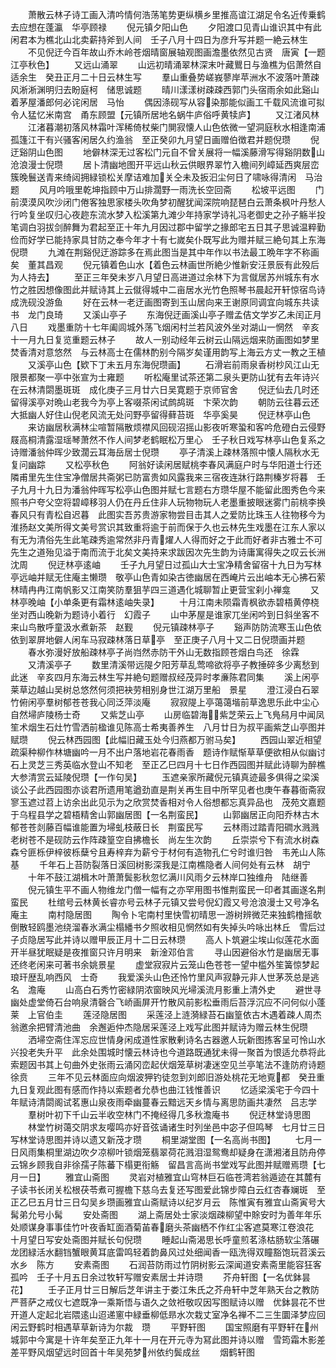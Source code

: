 <!-- { "loadSidebar": true } -->
　　萧散云林子诗工画入清吟情何浩荡笔势更纵横乡里推高谊江湖足令名近传乗鹤去应想在蓬瀛　华亭顾禄
　　倪元镇夕阳山色
　　夕阳渡口见青山谁识其中有此闲君本为樵北山北卖薪持斧到人间　壬子八月十四日为彦升写并题一絶云林生
　　不见倪迂今百年故山乔木岭苍烟晴窗展轴观图画澹墨依然见古贤　唐寅【一题江亭秋色】
　　又远山涌翠
　　山远初晴涌翠林深末叶藏鸎日与渔樵为侣萧然自适余生　癸丑正月二十日云林生写
　　羣山重叠势嵯峩蓼岸苹洲水不波落叶萧疎风淅淅渊明归去盼庭柯　储思诚题
　　晴川漾漾树疎疎西郭门头宿雨余如此谿山着茅屋潘郎何必诧闲居　马怡
　　偶因涤砚写从容染那能似画工千载风流谁可拟令人猛忆米南宫　甬东顾盟【元镇所居地名蜗牛庐俗呼黄犊庐】
　　又江渚风林
　　江渚暮潮初落风林霜叶浑稀倚杖柴门閴寂懐人山色依微一望洞庭秋水相逢南浦孤篷江干有兴骚客闲居久约渔翁　至正癸卯九月望日画赠伯徴君并题倪瓒
　　倪迂谿阴山色图
　　地僻林深无过客松门元自不曾关展将一幅溪藤滑写得谿阴数山　沧浪漫士倪瓒
　　居卜清幽地图开平远山秋云供眼界翠竹入檐间列嶂延西爽层峦簇晚鬟送青来绮闼拥緑锁松关摩诘难加关仝未及扳汩尘何日了啸咏得清闲　马治题
　　风月吟哦里乾坤指顾中万山排濶野一雨洗长空回斋
　　松坡平远图
　　门前漠漠风吹沙闭门倦客独思家楼头吹角梦初醒犹闻深院响琵琶白云萧条枫叶丹愁人行吟复坐叹归心夜趂东流水梦入松溪第九滩少年持家学诗礼冯老御史之孙子觞半投笔调白羽拔剑醉舞为君起至正十年九月因过郡中留学之掾郎宅五日其子思诚温粹勤俭而好学已能持家具甘防之奉今年才十有七嵗矣仆既写此为赠并赋三絶句其上东海倪瓒
　　九滩在荆谿倪迂游踪多在焉此图当是其中年作以书法最工晩年字不称画矣　董其昌观
　　倪元镇着色山水【着色云林画世所絶少惟新安汪景辰有此殁后为人持去】
　　至正三年癸未岁八月望日高进道过余林下为言僦居苏州城东有水竹之胜因想像图此并赋诗其上云僦得城中二亩居水光竹色照琴书晨起开轩惊宿鸟诗成洗砚没游鱼
　　好在云林一老迂画图寄到玉山居向来王谢原同调宜向城东共读书　龙门良琦
　　又溪山亭子
　　东海倪迂画溪山亭子赠孟佶文学岁乙未闰正月八日
　　戏墨重防十七年阖闾城外荡飞烟闲村兰若风波外坐对湖山一惘然　辛亥十一月九日复览重题云林子
　　故人一别动经年云树云山隔远烟来防画图如梦里焚香清对意悠然　与云林高士在儒林酌别今隔岁矣谨用韵写上海云方丈一教之王植
　　又溪亭山色【欵下丁未五月东海倪瓒画】
　　石滑岩前雨泉香树杪风江山无限景都聚一亭中张宣为士雍题
　　听松庵里试茶还第二泉头更防山犹有去年诗兴在云林清閟墨斑斑　成化庚子三月廿六日吴寛题于京师官舍
　　倪迂仙去几时还留得溪亭对晩山老我今为亭上客啜茶闲试鹧鸪斑　卞荣次韵
　　朝防云往暮云还大抵幽人好住山倪老风流无处问野亭留得藓苔斑　华亭奚昊
　　倪迂林亭山色
　　来访幽居秋满林尘喧暂隔散烦襟风回砚沼摇山影夜听寒蛩和客吟危磴白云侵野屐高桐清露湿瑶琴萧然不作人间梦老鹤眠松万里心　壬子秋日戏写林亭山色复系之诗赠潘翁仲晖少致濶云耳海岳居士倪瓒
　　亭子清溪上疎林落照中懐人隔秋水无复问幽踪
　　又松亭秋色
　　阿翁好读闲居赋桃李春风满庭户时与华阳道士行还隣甫里先生住宝净僧居共斋粥已防富贵如风露我来三宿夜连牀行路荆榛岁将暮　壬子九月十九日为潘翁仲晖写松亭山色图并赋七言题右方瓒华屋不能留此图秀色今来照书户夸父空将碧嶂移羽人仍在丹丘住非人玩物物玩人老墨重披眼迷雾门前桃李换春风只有青松自迟暮　此图实吾苏贵游家物尝目击其人之爱防比珠玉人往物移今为淮扬赵文美所得文美号赏识其致重将逾于前而保于久也云林先生戏墨在江东人家以有无为清俗先生此笔疎秀逾常然非丹青燿人人得而好之于此而好者非古雅士不可先生之道殆见溢于南而流于北矣文美持来求跋因次先生韵为诗庸寓得失之叹云长洲沈周
　　倪迂林亭逺岫
　　壬子九月望日过孤山大士宝净精舍留宿十九日为写林亭远岫并赋无住庵主懒瓒　敬亭山色青如染古徳幽居在西崦片云出岫本无心拂石萦林晴冉冉江南帆影又江南笑防羣狙芋四三道遇化城聊暂止更营宝刹小禅龛
　　又林亭晚岫【小单条更有霜林逺岫失录】
　　十月江南未陨霜青枫欲赤碧梧黄停桡坐对西山晚新为题诗小着行　幻霞子
　　山中茅屋是谁家兀坐闲吟到日斜坐客不来山鸟散呼童汲水煮新茶　赵觐
　　倪元镇疎林亭子
　　谿声防防流寒玉山色依依到翠屏地僻人闲车马寂疎林落日草亭　至正庚子八月十又二日倪瓒画并题
　　春水弥漫好放船疎林亭子尚岿然赤防干外山无数指顾苍烟白鸟还　徐霖
　　又清溪亭子
　　数里清溪带远隄夕阳芳草乱莺啼欲将亭子教捶碎多少离愁到此迷　辛亥四月东海云林生写并絶句题赠叔经茂异时孝亷陈君同集
　　溪上闲亭莱草边越山吴树总悠然何须把袂劳相别身世江湖万里船　景星
　　澄江浸白石翠竹俯闲亭羣树郁苍苍我心同泛萍淡庵
　　寂寂隄上亭蔼蔼堦前草逸思乐此中尘心自然埽庐陵杨士奇
　　又紫芝山亭
　　山房临碧海紫芝荣云上飞鳬舄月中闻凤笙术烟生石灶竹雪洒前楹谁见陈高士希夷善养生　八月廿日为叔平画紫芝山亭图并赋瓒
　　倪云林西园图【此幅旧藏玉处今归燕都万驸马矣】
　　西园山翠近相望疏渠种柳作林塘幽吟一月不出户落地岩花春雨香　题诗作赋惭草草便欲相从似幽讨石上灵芝三秀英临水登山不知老　至正乙巳四月十七日作西园图并赋此诗聊为醉樵大参清赏云延陵倪瓒【一作句吴】
　　玉遮亲家所藏倪元镇真迹最多俱得之梁溪谈公子此西园图亦谈君所遗用笔遒劲直是荆关再生目中所罕见者也庚午春暮衙斋寂寥玉遮过苕上访余出此见示为之欣赏焚香相对令人俗想都忘真异品也　茂苑文嘉题于乌程县学之碧梧精舍山郭幽居图【一名荆蛮民】
　　山郭幽居正向阳乔林古木郁苍苍剡藤百幅谁能置为埽虬枝蔽日长　荆蛮民写
　　云林雨过踏青阳磵水溅溅老树苍不是砚防云作阵疎篁空自拂檐长　尚左生次韵
　　丘崇崇兮下有流水树森森兮匪栎伊梓彼栎蘖兮且寿梓弃为薪兮于材何有造物孔仁兮时谁归咎　韦羌山人陈基
　　千年石上苔防裂落日溪回树影深我是江南樵隐者人间何处有云林　胡宁
　　十年不鼓江湖楫木叶萧萧鬓影秋忽忆满川风雨夕云林岸口独维舟　陆继善
　　倪元镇生平不画人物维龙门僧一幅有之亦罕用图书惟荆蛮民一印者其画遂名荆蛮民
　　杜绾号云林黄长睿亦号云林子元镇又尝号倪幻霞又号沧浪漫士又号净名庵主
　　南村隐居图
　　陶令卜宅南村里快雪初晴思一游树辨微茫来独鹤橹摇欹倒散轻鸥墨池绕溜春氷满尘榻繙书夕照收相见惘然如有失掉头吟咏出林丘　雪后过子贞隐居写此并诗以赠甲辰正月十二日云林瓒
　　高人卜筑避尘埃山似莲花水面开半昼犹眠疑是夜推窗只许月明来　新淦邓伯言
　　寻山因避俗水竹是幽居无事还终老闲来可著书余姚景星
　　虚堂寂寂片云笼山色苍苍一望中槛外笙簧惊梦起琅玕歴乱响西风　士奇
　　我爱溪头山色还怜竹里风声寂静元非人世茅茨总是逃名　澹庵
　　山高白石秀竹密緑阴浓窗映风光埽溪流月影重上清外史
　　避世寻幽处虚堂倚石台响泉清磬合飞峤画屏开竹散风前影松垂雨后苔浮沉应不问何似小蓬莱　上官伯圭
　　莲泾隐居图
　　采莲泾上涟漪緑苔石幽篁依古木遇着疎人周杰翁邀余把臂清池曲　余邂逅仲杰隐居采莲泾上戏写此图并赋诗为赠云林生倪瓒
　　洒埽空斋住浑忘应世情身闲成道性家散剰诗名古器邀人玩新图拣客呈可怜山水兴投老失升平　此余处围城时懐云林诗也今道路既通犹未得一聚首为恨适允恭将此索题因书其上句曲外史张雨云涌冈峦起伏烟笼草树凄迷空见兰亭笔法不逢防府诗题　徐贲
　　三年不见云林面应向烟波狎钓徒忽到刘郎旧游处桃花无地覔都　癸丑重九日复观此图有感而作持以索题者允恭也曲江钱惟善识
　　忆适梁溪宅于今四十年赋诗清閟阁试茗惠山泉夜雨牵幽蔓春云黯远天乡情与离思防画共凄然　吕志学
　　羣树叶初下千山云半收空林门不掩经得几多秋澹庵书
　　倪迂林堂诗思图
　　林堂竹树蔼交阴求友嘤鸣亦好音弦诵诸生时列坐邑中宓子但鸣琴　七月廿三日写林堂诗思图并诗以遗又新茂才瓒
　　桐里湖堂图【一名高尚书图】
　　七月一日风雨集桐里湖边吹夕凉柳叶锁烟笼翡翠荷花溅泪湿鸳鸯却疑身在潇湘渚且防舟停云锦乡顾我自非徐孺子陈蕃下榻更衔觞　留昌言高尚书堂戏写此图并赋赠焉瓒【七月一日】
　　雅宜山斋图
　　灵岩对植雅宜山穹林巨石临苍湾若翁遁迹在其麓有子读书长闭关松根茯苓煮可握檐下慈乌去复还写图爱此锦步障白云红杏春斓斑　至正乙巳五月廿三日勾吴乡瓒画雅宜山斋赋诗以纪岁月云　陈惟寅有雅宜山斋寅号大髯弟允号小髯
　　安处斋图
　　湖上斋居处士家淡烟疎柳望中賖安时为善年年乐处顺谋身事事佳竹叶夜香缸面酒菊苖春磨头茶幽栖不作红尘客遮莫寒江卷浪花　十月望日写安处斋图并赋长句倪瓒
　　睡起山斋渴思长呼童煎茗涤枯肠软尘落碾龙团緑活水翻铛蟹眼黄耳底雷鸣轻着韵鼻风过处细闻香一瓯洗得双瞳豁饱玩苕溪云水乡　陈方
　　安素斋图
　　石润苔防雨过竹阴树影云深闻道安素斋里能容狂客孤吟　壬子十月五日余过牧轩写赠安素居士并诗瓒
　　芥舟轩图【一名优鉢昙花】
　　壬子正月廿三日解后芝年讲主于娄江朱氏之芥舟轩中芝年熟天台之教防严菩萨之戒仪七遮既净一乘斯悟与语久之敛袵敬叹因写图赋诗以赠　优鉢昙花不世开道人定起北岩隈逺山迢递窻中緑垂柳低昻水次栽丈室净名禅不二三生圜泽梦应回闲云野鹤时相遇草草新诗为尔裁　瓒
　　平野轩图
　　国宝照磨有平野轩在州城郭中今寓是十许年矣至正九年十一月在开元寺为冩此图并诗以赠　雪筠霜木影差差平野风烟望远时回首十年吴苑梦州依约鬓成丝
　　烟鹤轩图
